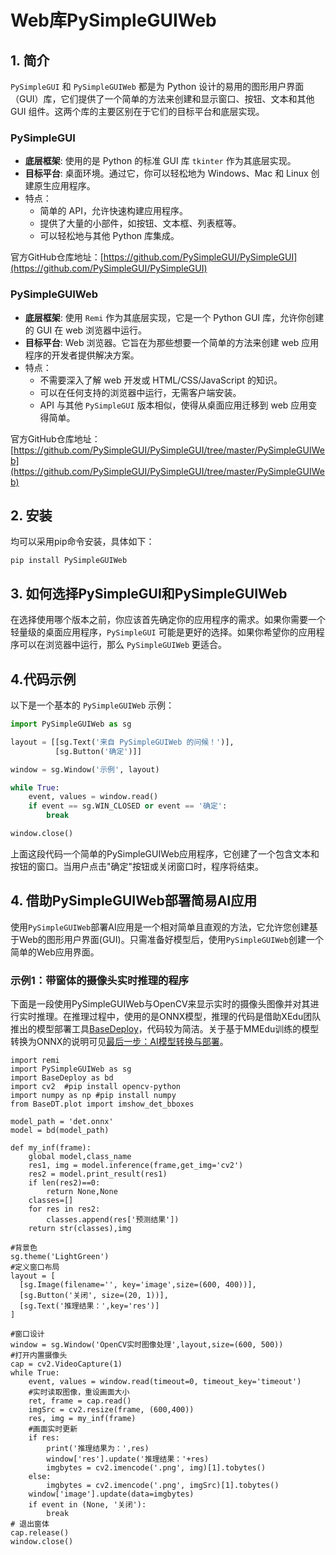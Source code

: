 # Web库PySimpleGUIWeb

## 1. 简介

`PySimpleGUI` 和 `PySimpleGUIWeb` 都是为 Python 设计的易用的图形用户界面（GUI）库，它们提供了一个简单的方法来创建和显示窗口、按钮、文本和其他 GUI 组件。这两个库的主要区别在于它们的目标平台和底层实现。

### PySimpleGUI

- **底层框架**: 使用的是 Python 的标准 GUI 库 `tkinter` 作为其底层实现。
- **目标平台**: 桌面环境。通过它，你可以轻松地为 Windows、Mac 和 Linux 创建原生应用程序。
- 特点：
  - 简单的 API，允许快速构建应用程序。
  - 提供了大量的小部件，如按钮、文本框、列表框等。
  - 可以轻松地与其他 Python 库集成。

官方GitHub仓库地址：[https://github.com/PySimpleGUI/PySimpleGUI](https://github.com/PySimpleGUI/PySimpleGUI)

### PySimpleGUIWeb

- **底层框架**: 使用 `Remi` 作为其底层实现，它是一个 Python GUI 库，允许你创建的 GUI 在 web 浏览器中运行。
- **目标平台**: Web 浏览器。它旨在为那些想要一个简单的方法来创建 web 应用程序的开发者提供解决方案。
- 特点：
  - 不需要深入了解 web 开发或 HTML/CSS/JavaScript 的知识。
  - 可以在任何支持的浏览器中运行，无需客户端安装。
  - API 与其他 `PySimpleGUI` 版本相似，使得从桌面应用迁移到 web 应用变得简单。

官方GitHub仓库地址：[https://github.com/PySimpleGUI/PySimpleGUI/tree/master/PySimpleGUIWeb](https://github.com/PySimpleGUI/PySimpleGUI/tree/master/PySimpleGUIWeb)

## 2. 安装

均可以采用pip命令安装，具体如下：

```
pip install PySimpleGUIWeb
```

## 3. 如何选择PySimpleGUI和PySimpleGUIWeb

在选择使用哪个版本之前，你应该首先确定你的应用程序的需求。如果你需要一个轻量级的桌面应用程序，`PySimpleGUI` 可能是更好的选择。如果你希望你的应用程序可以在浏览器中运行，那么 `PySimpleGUIWeb` 更适合。

## 4.代码示例

以下是一个基本的 `PySimpleGUIWeb` 示例：

```python
import PySimpleGUIWeb as sg

layout = [[sg.Text('来自 PySimpleGUIWeb 的问候！')],
          [sg.Button('确定')]]

window = sg.Window('示例', layout)

while True:
    event, values = window.read()
    if event == sg.WIN_CLOSED or event == '确定':
        break

window.close()
```

上面这段代码一个简单的PySimpleGUIWeb应用程序，它创建了一个包含文本和按钮的窗口。当用户点击"确定"按钮或关闭窗口时，程序将结束。


## 4. 借助PySimpleGUIWeb部署简易AI应用

使用`PySimpleGUIWeb`部署AI应用是一个相对简单且直观的方法，它允许您创建基于Web的图形用户界面(GUI)。只需准备好模型后，使用`PySimpleGUIWeb`创建一个简单的Web应用界面。

### 示例1：带窗体的摄像头实时推理的程序

下面是一段使用PySimpleGUIWeb与OpenCV来显示实时的摄像头图像并对其进行实时推理。在推理过程中，使用的是ONNX模型，推理的代码是借助XEdu团队推出的模型部署工具[BaseDeploy](https://xedu.readthedocs.io/zh/master/basedeploy/introduction.html)，代码较为简洁。关于基于MMEdu训练的模型转换为ONNX的说明可见[最后一步：AI模型转换与部署](https://xedu.readthedocs.io/zh/master/mmedu/model_convert.html#ai)。

```
import remi
import PySimpleGUIWeb as sg
import BaseDeploy as bd
import cv2  #pip install opencv-python
import numpy as np #pip install numpy
from BaseDT.plot import imshow_det_bboxes

model_path = 'det.onnx'
model = bd(model_path)

def my_inf(frame):
    global model,class_name
    res1, img = model.inference(frame,get_img='cv2')
    res2 = model.print_result(res1)
    if len(res2)==0:
        return None,None
    classes=[]
    for res in res2:
        classes.append(res['预测结果'])
    return str(classes),img

#背景色
sg.theme('LightGreen')
#定义窗口布局
layout = [
  [sg.Image(filename='', key='image',size=(600, 400))],
  [sg.Button('关闭', size=(20, 1))],
  [sg.Text('推理结果：',key='res')]
]

#窗口设计
window = sg.Window('OpenCV实时图像处理',layout,size=(600, 500))
#打开内置摄像头
cap = cv2.VideoCapture(1)
while True:
    event, values = window.read(timeout=0, timeout_key='timeout')
    #实时读取图像，重设画面大小
    ret, frame = cap.read()
    imgSrc = cv2.resize(frame, (600,400))
    res, img = my_inf(frame)
    #画面实时更新
    if res:
        print('推理结果为：',res)
        window['res'].update('推理结果：'+res)
        imgbytes = cv2.imencode('.png', img)[1].tobytes()
    else:
        imgbytes = cv2.imencode('.png', imgSrc)[1].tobytes()
    window['image'].update(data=imgbytes)
    if event in (None, '关闭'):
        break
# 退出窗体
cap.release()
window.close()
```

